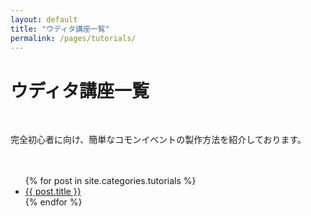 ```yaml
---
layout: default
title: "ウディタ講座一覧"
permalink: /pages/tutorials/
---
```


<p><h1>ウディタ講座一覧</h1></p>

<br>

完全初心者に向け、簡単なコモンイベントの製作方法を紹介しております。  
<br>
<br>
<ul>
  {% for post in site.categories.tutorials %}
    <li><a href="{{ site.baseurl }}{{ post.url }}">{{ post.title }}</a></li>
  {% endfor %}
</ul>
